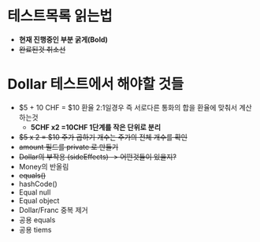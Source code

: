 # 테스트목록 읽는법
- **현재 진행중인 부분 굵게(Bold)** <br>
- ~~완료된것 취소선~~


# Dollar 테스트에서 해야할 것들
- $5 + 10 CHF = $10 환율 2:1일경우 즉 서로다른 통화의 합을 환율에 맞춰서 계산하는것
  - **5CHF x2 =10CHF 1단계를 작은 단위로 분리**
- ~~$5 x 2 = $10 주가 곱하기 개수는 주가의 전체 개수를 확인~~
- ~~amount 필드를 private 로 만들기~~
- ~~Dollar의 부작용 (sideEffects) -> 어떤것들이 있을지?~~
- Money의 반올림
- ~~equals()~~
- hashCode()
- Equal null
- Equal object
- Dollar/Franc 중복 제거
- 공용 equals
- 공용 tiems
